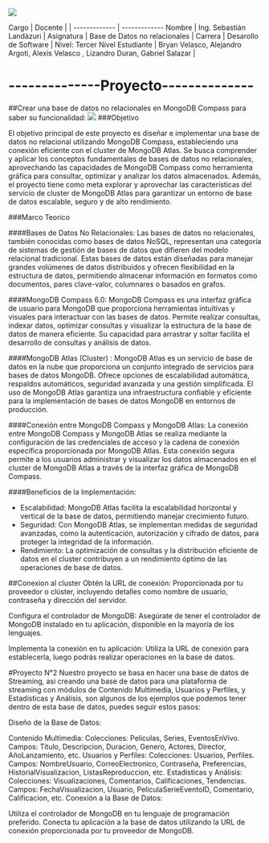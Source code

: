 ![](https://itq.edu.ec/wp-content/uploads/2023/02/Recurso-6.png)

                    
Cargo  | Docente  |  |
------------- | -------------
Nombre  | Ing. Sebastián Landázuri  |
Asignatura  | Base de Datos no relacionales    |
Carrera  | Desarollo de Software  | Nivel: Tercer Nivel 
Estudiante  | Bryan Velasco, Alejandro Argoti, Alexis Velasco , Lizandro Duran, Gabriel Salazar    |

--------------Proyecto--------------
=============
##Crear una base de datos no relacionales en MongoDB Compass para saber su funcionalidad:
![](https://fiverr-res.cloudinary.com/images/t_main1,q_auto,f_auto,q_auto,f_auto/gigs/239708679/original/a76d5bfba0311514d6c1f5f607373a1bdd5a865a/anything-and-everything-about-mongodb.png)
###Objetivo

El objetivo principal de este proyecto es diseñar e implementar una base de datos no relacional utilizando MongoDB Compass, estableciendo una conexión eficiente con el cluster de MongoDB Atlas. Se busca comprender y aplicar los conceptos fundamentales de bases de datos no relacionales, aprovechando las capacidades de MongoDB Compass como herramienta gráfica para consultar, optimizar y analizar los datos almacenados. Además, el proyecto tiene como meta explorar y aprovechar las características del servicio de cluster de MongoDB Atlas para garantizar un entorno de base de datos escalable, seguro y de alto rendimiento.

###Marco Teorico

####Bases de Datos No Relacionales:
Las bases de datos no relacionales, también conocidas como bases de datos NoSQL, representan una categoría de sistemas de gestión de bases de datos que difieren del modelo relacional tradicional. Estas bases de datos están diseñadas para manejar grandes volúmenes de datos distribuidos y ofrecen flexibilidad en la estructura de datos, permitiendo almacenar información en formatos como documentos, pares clave-valor, columnares o basados en grafos.

####MongoDB Compass 6.0:
MongoDB Compass es una interfaz gráfica de usuario para MongoDB que proporciona herramientas intuitivas y visuales para interactuar con las bases de datos. Permite realizar consultas, indexar datos, optimizar consultas y visualizar la estructura de la base de datos de manera eficiente. Su capacidad para arrastrar y soltar facilita el desarrollo de consultas y análisis de datos.

####MongoDB Atlas (Cluster) :
MongoDB Atlas es un servicio de base de datos en la nube que proporciona un conjunto integrado de servicios para bases de datos MongoDB. Ofrece opciones de escalabilidad automática, respaldos automáticos, seguridad avanzada y una gestión simplificada. El uso de MongoDB Atlas garantiza una infraestructura confiable y eficiente para la implementación de bases de datos MongoDB en entornos de producción.

####Conexión entre MongoDB Compass y MongoDB Atlas:
La conexión entre MongoDB Compass y MongoDB Atlas se realiza mediante la configuración de las credenciales de acceso y la cadena de conexión específica proporcionada por MongoDB Atlas. Esta conexión segura permite a los usuarios administrar y visualizar los datos almacenados en el cluster de MongoDB Atlas a través de la interfaz gráfica de MongoDB Compass.

####Beneficios de la Implementación:
- Escalabilidad: MongoDB Atlas facilita la escalabilidad horizontal y vertical de la base de datos, permitiendo manejar crecimiento futuro.
- Seguridad: Con MongoDB Atlas, se implementan medidas de seguridad avanzadas, como la autenticación, autorización y cifrado de datos, para proteger la integridad de la información.
- Rendimiento: La optimización de consultas y la distribución eficiente de datos en el cluster contribuyen a un rendimiento óptimo de las operaciones de base de datos.


##Conexion al cluster 
Obtén la URL de conexión: Proporcionada por tu proveedor o clúster, incluyendo detalles como nombre de usuario, contraseña y dirección del servidor.

Configura el controlador de MongoDB: Asegúrate de tener el controlador de MongoDB instalado en tu aplicación, disponible en la mayoría de los lenguajes.

Implementa la conexión en tu aplicación: Utiliza la URL de conexión para establecerla, luego podrás realizar operaciones en la base de datos.



#Proyecto N°2
Nuestro proyecto se basa en hacer una base de datos de Streaming, asi creando una base de datos para una plataforma de streaming con módulos de Contenido Multimedia, Usuarios y Perfiles, y Estadísticas y Análisis, son algunos de los ejemplos que podemos tener dentro de esta base de datos, puedes seguir estos pasos:

Diseño de la Base de Datos:

Contenido Multimedia:
Colecciones: Peliculas, Series, EventosEnVivo.
Campos: Titulo, Descripcion, Duracion, Genero, Actores, Director, AñoLanzamiento, etc.
Usuarios y Perfiles:
Colecciones: Usuarios, Perfiles.
Campos: NombreUsuario, CorreoElectronico, Contraseña, Preferencias, HistorialVisualizacion, ListasReproduccion, etc.
Estadísticas y Análisis:
Colecciones: Visualizaciones, Comentarios, Calificaciones, Tendencias.
Campos: FechaVisualizacion, Usuario, PeliculaSerieEventoID, Comentario, Calificacion, etc.
Conexión a la Base de Datos:

Utiliza el controlador de MongoDB en tu lenguaje de programación preferido.
Conecta tu aplicación a la base de datos utilizando la URL de conexión proporcionada por tu proveedor de MongoDB.
